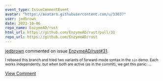 ```yaml
---
event_type: IssueCommentEvent
avatar: "https://avatars.githubusercontent.com/u/3303?"
user: jedbrown
date: 2023-10-06
repo_name: EnzymeAD/rust
html_url: https://github.com/EnzymeAD/rust/pull/31
repo_url: https://github.com/EnzymeAD/rust
---
```


<a href='https://github.com/jedbrown' target='_blank'>jedbrown</a> commented on issue <a href='https://github.com/EnzymeAD/rust/pull/31' target='_blank'>EnzymeAD/rust#31</a>.

<small>I rebased this branch and tried two variants of forward-mode syntax in the `sin` demo. Each works independently, but when both are active (as in the commit), we get this panic:...</small>

<a href='https://github.com/EnzymeAD/rust/pull/31' target='_blank'>View Comment</a>